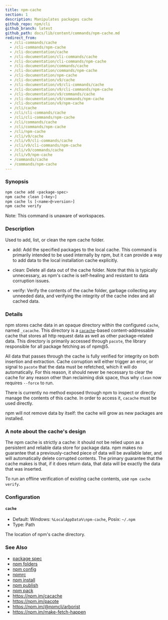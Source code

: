 ```yaml
---
title: npm-cache
section: 1
description: Manipulates packages cache
github_repo: npm/cli
github_branch: latest
github_path: docs/lib/content/commands/npm-cache.md
redirect_from:
  - /cli-commands/cache
  - /cli-commands/npm-cache
  - /cli-documentation/cache
  - /cli-documentation/cli-commands/cache
  - /cli-documentation/cli-commands/npm-cache
  - /cli-documentation/commands/cache
  - /cli-documentation/commands/npm-cache
  - /cli-documentation/npm-cache
  - /cli-documentation/v9/cache
  - /cli-documentation/v9/cli-commands/cache
  - /cli-documentation/v9/cli-commands/npm-cache
  - /cli-documentation/v9/commands/cache
  - /cli-documentation/v9/commands/npm-cache
  - /cli-documentation/v9/npm-cache
  - /cli/cache
  - /cli/cli-commands/cache
  - /cli/cli-commands/npm-cache
  - /cli/commands/cache
  - /cli/commands/npm-cache
  - /cli/npm-cache
  - /cli/v9/cache
  - /cli/v9/cli-commands/cache
  - /cli/v9/cli-commands/npm-cache
  - /cli/v9/commands/cache
  - /cli/v9/npm-cache
  - /commands/cache
  - /commands/npm-cache
---
```


### Synopsis

```bash
npm cache add <package-spec>
npm cache clean [<key>]
npm cache ls [<name>@<version>]
npm cache verify
```

Note: This command is unaware of workspaces.

### Description

Used to add, list, or clean the npm cache folder.

* add:
  Add the specified packages to the local cache.  This command is primarily
  intended to be used internally by npm, but it can provide a way to
  add data to the local installation cache explicitly.

* clean:
  Delete all data out of the cache folder.  Note that this is typically
  unnecessary, as npm's cache is self-healing and resistant to data
  corruption issues.

* verify:
  Verify the contents of the cache folder, garbage collecting any unneeded
  data, and verifying the integrity of the cache index and all cached data.

### Details

npm stores cache data in an opaque directory within the configured `cache`,
named `_cacache`. This directory is a
[`cacache`](http://npm.im/cacache)-based content-addressable cache that
stores all http request data as well as other package-related data. This
directory is primarily accessed through `pacote`, the library responsible
for all package fetching as of npm@5.

All data that passes through the cache is fully verified for integrity on
both insertion and extraction. Cache corruption will either trigger an
error, or signal to `pacote` that the data must be refetched, which it will
do automatically. For this reason, it should never be necessary to clear
the cache for any reason other than reclaiming disk space, thus why `clean`
now requires `--force` to run.

There is currently no method exposed through npm to inspect or directly
manage the contents of this cache. In order to access it, `cacache` must be
used directly.

npm will not remove data by itself: the cache will grow as new packages are
installed.

### A note about the cache's design

The npm cache is strictly a cache: it should not be relied upon as a
persistent and reliable data store for package data. npm makes no guarantee
that a previously-cached piece of data will be available later, and will
automatically delete corrupted contents. The primary guarantee that the
cache makes is that, if it does return data, that data will be exactly the
data that was inserted.

To run an offline verification of existing cache contents, use `npm cache
verify`.

### Configuration

#### `cache`

* Default: Windows: `%LocalAppData%\npm-cache`, Posix: `~/.npm`
* Type: Path

The location of npm's cache directory.



### See Also

* [package spec](/cli/v9/using-npm/package-spec)
* [npm folders](/cli/v9/configuring-npm/folders)
* [npm config](/cli/v9/commands/npm-config)
* [npmrc](/cli/v9/configuring-npm/npmrc)
* [npm install](/cli/v9/commands/npm-install)
* [npm publish](/cli/v9/commands/npm-publish)
* [npm pack](/cli/v9/commands/npm-pack)
* https://npm.im/cacache
* https://npm.im/pacote
* https://npm.im/@npmcli/arborist
* https://npm.im/make-fetch-happen

